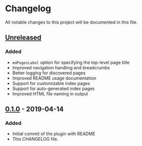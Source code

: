 # Changelog
All notable changes to this project will be documented in this file.

## [Unreleased]
### Added
- `mdPagesLabel` option for specifying the top-level page title
- Improved navigation handling and breadcrumbs
- Better logging for discovered pages
- Improved README usage documentation
- Support for customizable index pages
- Support for auto-generated index pages
- Improved HTML file naming in output

## [0.1.0] - 2019-04-14
### Added
- Initial commit of the plugin with README
- This CHANGELOG file.

[Unreleased]: https://github.com/mipatterson/typedoc-plugin-markdown-pages/compare/v0.1.0...HEAD
[0.1.0]: https://github.com/mipatterson/typedoc-plugin-markdown-pages/releases/tag/v0.1.0
